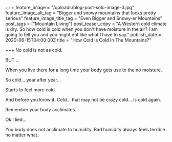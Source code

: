 +++
feature_image = "/uploads/blog-post-solo-image-3.jpg"
feature_image_alt_tag = "Bigger and snowy mountains that looks pretty serious"
feature_image_title_tag = "Even Bigger and Snowy-er Mountains"
post_tags = ["Mountain Living"]
post_teaser_copy = "A Western cold climate is dry. So how cold is cold when you don't have moisture in the air? I am going to tell you and you might not like what I have to say."
publish_date = 2020-06-15T04:00:00Z
title = "How Cold Is Cold In The Mountains?"

+++
No cold is not as cold.

BUT...

When you live there for a long time your body gets use to the no moisture.

So cold... year after year...

Starts to feel more cold.

And before you know it. Cold... that may not be crazy cold... is cold again.

Remember your body acclimates.

Ok I lied... 

You body does not acclimate to humidity. Bad humidity always feels terrible no matter what.